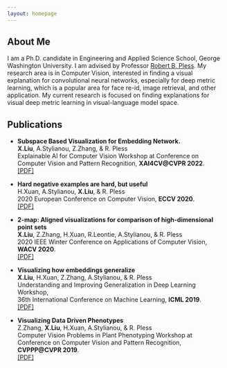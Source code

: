 ```yaml
---
layout: homepage
---
```


## About Me

I am a Ph.D. candidate in Engineering and Applied Science School, George Washington University. I am advised by Professor [Robert B. Pless](https://www2.seas.gwu.edu/~pless/). My research area is in Computer Vision, interested in finding a visual explanation for convolutional neural networks, especially for deep metric learning, which is a popular area for face re-id, image retrieval, and other application. My current research is focused on finding explanations for visual deep metric learning in visual-language model space.

 
## Publications

- **Subspace Based Visualization for Embedding Network.**  
 **X.Liu**, A.Stylianou, Z.Zhang, & R. Pless  
Explainable AI for Computer Vision Workshop at 
Conference on Computer Vision and Pattern Recognition, **XAI4CV@CVPR 2022**.    
[[PDF]](https://xai4cv.github.io/assets/posters/p26.pdf)

- **Hard negative examples are hard, but useful**  
 H.Xuan, A.Stylianou, **X.Liu**, & R. Pless  
2020 European Conference on Computer Vision, **ECCV 2020**.  
[[PDF]](https://arxiv.org/pdf/2007.12749.pdf)

- **2-map: Aligned visualizations for comparison of high-dimensional point sets**  
**X.Liu**, Z.Zhang, H.Xuan, R.Leontie, A.Stylianou, & R. Pless  
2020 IEEE Winter Conference on Applications of Computer Vision, **WACV 2020**.  
[[PDF]](https://openaccess.thecvf.com/content_WACV_2020/papers/Liu_2-MAP_Aligned_Visualizations_for_Comparison_of_High-Dimensional_Point_Sets_WACV_2020_paper.pdf)

- **Visualizing how embeddings generalize**  
**X.Liu**, H.Xuan, Z.Zhang, A.Stylianou, & R. Pless  
Understanding and Improving Generalization in Deep Learning Workshop,  
36th International Conference on Machine Learning, **ICML 2019**.    
[[PDF]](https://arxiv.org/abs/1909.07464)

- **Visualizing Data Driven Phenotypes**  
 Z.Zhang, **X.Liu**, H.Xuan, A.Stylianou, & R. Pless  
Computer Vision Problems in Plant Phenotyping Workshop at  
Conference on Computer Vision and Pattern Recognition, **CVPPP@CVPR 2019**.    
[[PDF]](https://www.plant-phenotyping.org/lw_resource/datapool/systemfiles/elements/files/c7538f5c-7552-11e9-b1c5-dead53a91d31/current/document/ZhangCVPPP2019.pdf)
